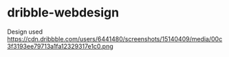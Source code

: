 # dribble-webdesign


Design used https://cdn.dribbble.com/users/6441480/screenshots/15140409/media/00c3f3193ee79713a1fa12329317e1c0.png
